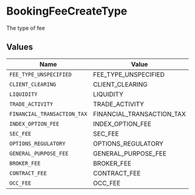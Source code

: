 # BookingFeeCreateType

The type of fee


## Values

| Name                        | Value                       |
| --------------------------- | --------------------------- |
| `FEE_TYPE_UNSPECIFIED`      | FEE_TYPE_UNSPECIFIED        |
| `CLIENT_CLEARING`           | CLIENT_CLEARING             |
| `LIQUIDITY`                 | LIQUIDITY                   |
| `TRADE_ACTIVITY`            | TRADE_ACTIVITY              |
| `FINANCIAL_TRANSACTION_TAX` | FINANCIAL_TRANSACTION_TAX   |
| `INDEX_OPTION_FEE`          | INDEX_OPTION_FEE            |
| `SEC_FEE`                   | SEC_FEE                     |
| `OPTIONS_REGULATORY`        | OPTIONS_REGULATORY          |
| `GENERAL_PURPOSE_FEE`       | GENERAL_PURPOSE_FEE         |
| `BROKER_FEE`                | BROKER_FEE                  |
| `CONTRACT_FEE`              | CONTRACT_FEE                |
| `OCC_FEE`                   | OCC_FEE                     |